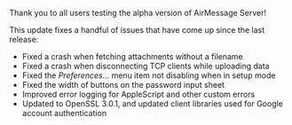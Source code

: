 Thank you to all users testing the alpha version of AirMessage Server!

This update fixes a handful of issues that have come up since the last release:

- Fixed a crash when fetching attachments without a filename
- Fixed a crash when disconnecting TCP clients while uploading data
- Fixed the _Preferences…_ menu item not disabling when in setup mode
- Fixed the width of buttons on the password input sheet
- Improved error logging for AppleScript and other custom errors
- Updated to OpenSSL 3.0.1, and updated client libraries used for Google account authentication
